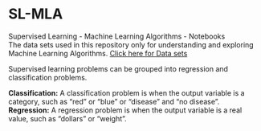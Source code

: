 # SL-MLA
Supervised Learning - Machine Learning Algorithms - Notebooks <br>
The data sets used in this repository only for understanding and exploring Machine Learning Algorithms.
[Click here for Data sets](https://archive.ics.uci.edu/ml/datasets.php)

Supervised learning problems can be grouped into regression and classification problems.<br>

**Classification:** A classification problem is when the output variable is a category, such as “red” or “blue” or “disease” and “no disease”.<br>
**Regression:** A regression problem is when the output variable is a real value, such as “dollars” or “weight”.

